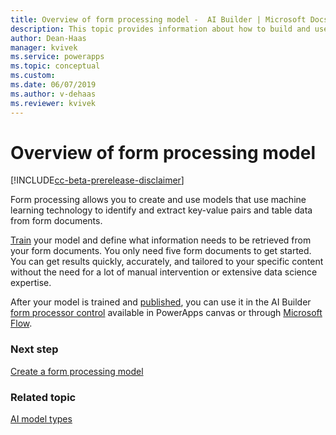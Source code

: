 ```yaml
---
title: Overview of form processing model -  AI Builder | Microsoft Docs
description: This topic provides information about how to build and use form processing models in AI Builder.
author: Dean-Haas
manager: kvivek
ms.service: powerapps
ms.topic: conceptual
ms.custom: 
ms.date: 06/07/2019
ms.author: v-dehaas
ms.reviewer: kvivek
---
```


# Overview of form processing model

[!INCLUDE[cc-beta-prerelease-disclaimer](./includes/cc-beta-prerelease-disclaimer.md)]

Form processing allows you to create and use models that use machine learning technology to identify and extract key-value pairs and table data from form documents.

[Train](train-model.md) your model and define what information needs to be retrieved from your form documents. You only need five form documents to get started. You can get results quickly, accurately, and tailored to your specific content without the need for a lot of manual intervention or extensive data science expertise.

After your model is trained and [published](publish-model.md), you can use it in the AI Builder [form processor control](form-processor-component-in-powerapps.md) available in PowerApps canvas or through [Microsoft Flow](form-processing-model-in-flow.md).

### Next step
[Create a form processing model](create-form-processing-model.md)

### Related topic
[AI model types](model-types.md)

